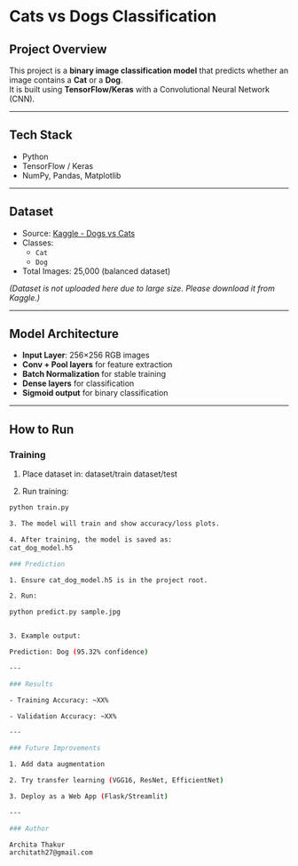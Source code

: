 # Cats vs Dogs Classification  

## Project Overview  
This project is a **binary image classification model** that predicts whether an image contains a **Cat** or a **Dog**.  
It is built using **TensorFlow/Keras** with a Convolutional Neural Network (CNN).  

---

## Tech Stack  
- Python  
- TensorFlow / Keras  
- NumPy, Pandas, Matplotlib  

---

## Dataset  
- Source: [Kaggle - Dogs vs Cats](https://www.kaggle.com/datasets/salader/dogsvscats)  
- Classes:  
  - `Cat`  
  - `Dog`  
- Total Images: 25,000 (balanced dataset)  

*(Dataset is not uploaded here due to large size. Please download it from Kaggle.)*  

---

## Model Architecture  
- **Input Layer**: 256×256 RGB images  
- **Conv + Pool layers** for feature extraction  
- **Batch Normalization** for stable training  
- **Dense layers** for classification  
- **Sigmoid output** for binary classification  

---

## How to Run  

### Training  
1. Place dataset in:
dataset/train
dataset/test

2. Run training:
```bash
python train.py

3. The model will train and show accuracy/loss plots.

4. After training, the model is saved as:
cat_dog_model.h5

### Prediction

1. Ensure cat_dog_model.h5 is in the project root.

2. Run:

python predict.py sample.jpg


3. Example output:

Prediction: Dog (95.32% confidence)

---

### Results

- Training Accuracy: ~XX%

- Validation Accuracy: ~XX% 

---

### Future Improvements

1. Add data augmentation

2. Try transfer learning (VGG16, ResNet, EfficientNet)

3. Deploy as a Web App (Flask/Streamlit)

---

### Author

Archita Thakur
architath27@gmail.com
